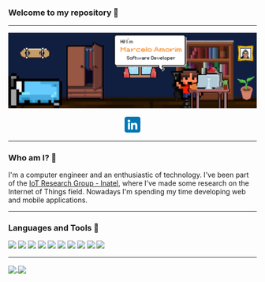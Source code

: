 ### Welcome to my repository 👋

---

  <div align="center">
    <img src="/github-profile-header.png">
  </div>
  <p align="center">
    <a href="https://www.linkedin.com/in/marceloams/" target="_blank"> 
      <img src="https://github.com/marceloams/marceloams/blob/main/linkedin-logo.png" height="32">
    </a>
  </p>  
  
---

### Who am I? 🤔

I'm a computer engineer and an enthusiastic of technology. I've been part of the [IoT Research Group - Inatel](https://www.inatel.br/iotgroup/), where I've made some research on the Internet of Things field. Nowadays I'm spending my time developing web and mobile applications.

---

### Languages and Tools 🧰

<img src="http://img.shields.io/badge/-Java-007396?style=flat&logo=java&logoColor=white"> <img src="https://img.shields.io/badge/-Kotlin-e04269?style=flat&logo=kotlin&logoColor=a836eb"> <img src="http://img.shields.io/badge/-Dart-0175C2?style=flat&logo=Dart&logoColor=white"> <img src="https://img.shields.io/badge/-JavaScript-F7DF1E?style=flat&logo=javascript&logoColor=000000"> <img src="https://img.shields.io/badge/-Flutter-3a495d?style=flat&logo=flutter&logoColor=67b7f7"> <img src="https://img.shields.io/badge/-MySQL-F29111?style=flat&logo=mysql&logoColor=4479A1"> <img src="https://img.shields.io/badge/-Firebase-3a495d?style=flat&logo=Firebase&logoColor=FFCA28"> <img src="http://img.shields.io/badge/-VS%20Code-007ACC?style=flat&logo=visual%20studio%20code&logoColor=white"> <img src="https://img.shields.io/badge/-Android%20Studio-4285f4?style=flat&logo=Android%20Studio&logoColor=3edc85"> <img src="https://img.shields.io/badge/-Travis-B10000?style=flat&logo=Travis">

---

<a href="https://github.com/anuraghazra/github-readme-stats">
  <img align="center" src="https://github-readme-stats.vercel.app/api/top-langs/?username=marceloams&layout=compact&langs_count=6&theme=yeblu&title_color=FFFFFF&text_color=F78620&hide_border=true)](https://github.com/anuraghazra/github-readme-stats" />
</a>
<a href="https://github.com/anuraghazra/convoychat">
  <img align="center" src="https://github-readme-stats.vercel.app/api?username=marceloams&show_icons=true&theme=yeblu&count_private=true&title_color=FFFFFF&icon_color=FFFFFF&text_color=F78620&hide=issues,stars&hide_border=true" />
</a>
